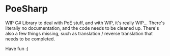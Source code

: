 # PoeSharp

WIP C# Library to deal with PoE stuff, and with WIP, it's really WIP... There's literally no documentation, and the code needs to be cleaned up. There's also a few things missing, such as translation / reverse translation that needs to be completed.

Have fun :)
